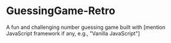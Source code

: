 # GuessingGame-Retro
A fun and challenging number guessing game built with [mention JavaScript framework if any, e.g., "Vanilla JavaScript"]

